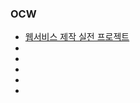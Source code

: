 ### OCW
- [웹서비스 제작 실전 프로젝트](http://www.kocw.net/home/cview.do?cid=766603e7fb95df37)
- []()
- []()
- []()
- []()
- []()